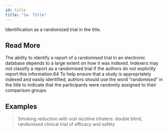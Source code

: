 ```yaml
---
id: title
title: "1a. Title"
---
```


Identification as a randomized trial in the title.

## Read More

The ability to identify a report of a randomised trial in an electronic database depends to a large extent on how it was indexed. Indexers may not classify a report as a randomised trial if the authors do not explicitly report this information.64 To help ensure that a study is appropriately indexed and easily identified, authors should use the word “randomised” in the title to indicate that the participants were randomly assigned to their comparison groups

## Examples

> Smoking reduction with oral nicotine inhalers: double blind, randomised clinical trial of efficacy and safety